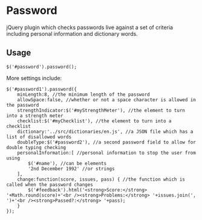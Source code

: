 Password
========

jQuery plugin which checks passwords live against a set of criteria including personal information and dictionary words.


Usage
-----

    $('#password').password();

More settings include:

    $('#password1').password({
        minLength:8, //the minimum length of the password
        allowSpace:false, //whether or not a space character is allowed in the password
        strengthIndicator:$('#myStrengthMeter'), //the element to turn into a strength meter
        checklist:$('#myChecklist'), //the element to turn into a checklist
        dictionary:'../src/dictionaries/en.js', //a JSON file which has a list of disallowed words
        doubleType:$('#password2'), //a second password field to allow for double typing checking
        personalInformation:[ //personal information to stop the user from using
            $('#name'), //can be elements
            '2nd December 1992' //or strings
        ],
        change:function(score, issues, pass) { //the function which is called when the password changes
            $('#feedback').html('<strong>Score:</strong> '+Math.round(score)+'<br /><strong>Problems:</strong> '+issues.join(', ')+'<br /><strong>Passed?:</strong> '+pass);
        }
    });
